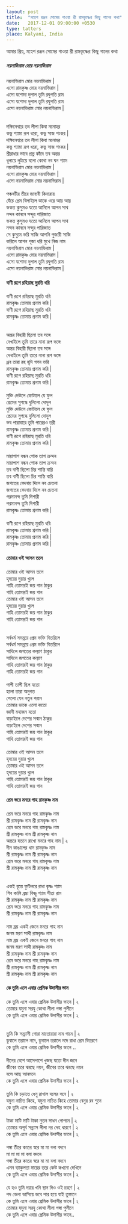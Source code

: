 ```yaml
---
layout: post
title:  "মহেশ রঞ্জন সোমের গাওয়া শ্রী রামকৃষ্ণের কিছু গানের কথা"
date:   2017-12-01 09:00:00 +0530
type: tatters
place: Kalyani, India
---
```


আমার প্রিয়, মহেশ রঞ্জন সোমের গাওয়া শ্রী রামকৃষ্ণের কিছু গানের কথা
<!--more-->

##### নয়নাভিরাম মোর নয়নাভিরাম

নয়নাভিরাম মোর নয়নাভিরাম |
<br>
এসো রামকৃষ্ণ মোর নয়নাভিরাম |
<br>
এসো যশোদা দুলাল তুমি রঘুপতি রাম
<br>
এসো যশোদা দুলাল তুমি রঘুপতি রাম
<br>
এসো নয়নাভিরাম মোর নয়নাভিরাম |
<br>

<br>
দক্ষিনেশ্বরে তব লীলা কিবা মনোহর
<br>
কভু শ্যামা রূপ ধরো, কভু সাজ শংকর |
<br>
দক্ষিনেশ্বরে তব লীলা কিবা মনোহর
<br>
কভু শ্যামা রূপ ধরো, কভু সাজ শংকর |
<br>
শ্রীরাধার ভাবে প্রভু কাঁদে তব অন্তর
<br>
ধূলায়ে লুটায়ে বলো কোথা নব ঘন শ্যাম
<br>
নয়নাভিরাম মোর নয়নাভিরাম |
<br>
এসো রামকৃষ্ণ মোর নয়নাভিরাম |
<br>
এসো নয়নাভিরাম মোর নয়নাভিরাম |
<br>

<br>
পঞ্চবটীর তীরে জাহ্নবী কিনারায়
<br>
যেঁচে প্রেম বিলাইলে ডাকে ওরে আয় আয়
<br>
ভকত কুসুমও যতো আনিলে আপন সাথ
<br>
নন্দন কাননে সন্দুর পারিজাত
<br>
ভকত কুসুমও যতো আনিলে আপন সাথ
<br>
নন্দন কাননে সন্দুর পারিজাত
<br>
সে কুসুমে ভরি সাজি আপনি পুজারী সাজি
<br>
করিলে আপন পূজা ধরি মুখে নিজ নাম
<br>
নয়নাভিরাম মোর নয়নাভিরাম |
<br>
এসো রামকৃষ্ণ মোর নয়নাভিরাম |
<br>
এসো যশোদা দুলাল তুমি রঘুপতি রাম
<br>
এসো নয়নাভিরাম মোর নয়নাভিরাম |


#### বাণী রূপে রহিয়াছ মুরতি ধরি

বাণী রূপে রহিয়াছ মুরতি ধরি
<br>
রামকৃষ্ণ তোমায় প্রনাম করি |
<br>
বাণী রূপে রহিয়াছ মুরতি ধরি
<br>
রামকৃষ্ণ তোমায় প্রনাম করি |
<br>

<br>
অন্তর বিহারী ছিলো তব সঙ্গে
<br>
দেখাইলে তুমি তারে নানা রূপ ভঙ্গে
<br>
অন্তর বিহারী ছিলো তব সঙ্গে
<br>
দেখাইলে তুমি তারে নানা রূপ ভঙ্গে
<br>
ধ্রূব তারা রহ হৃদি গগন ভরি
<br>
রামকৃষ্ণ তোমায় প্রনাম করি |
<br>
বাণী রূপে রহিয়াছ মুরতি ধরি
<br>
রামকৃষ্ণ তোমায় প্রনাম করি |
<br>

<br>
মুক্তি দেউলে ফোটালে যে ফুল
<br>
প্রেমের সুগন্ধে দুলিলো দোদুল
<br>
মুক্তি দেউলে ফোটালে যে ফুল
<br>
প্রেমের সুগন্ধে দুলিলো দোদুল
<br>
ভব পারাবারে তুমি পারেরও তরী
<br>
রামকৃষ্ণ তোমায় প্রনাম করি |
<br>
বাণী রূপে রহিয়াছ মুরতি ধরি
<br>
রামকৃষ্ণ তোমায় প্রনাম করি |
<br>

<br>
মায়াপাশ বন্ধন  শোক তাপ ক্রন্দন
<br>
মায়াপাশ বন্ধন  শোক তাপ ক্রন্দন
<br>
তব বাণী ছিলো চির শান্তি বারি
<br>
তব বাণী ছিলো চির শান্তি বারি
<br>
জগতের বেদনায় দিলে নব চেতনা
<br>
জগতের বেদনায় দিলে নব চেতনা
<br>
পরমানন্দ তুমি দিশারী
<br>
পরমানন্দ তুমি দিশারী
<br>
রামকৃষ্ণ তোমায় প্রনাম করি |
<br>

<br>
বাণী রূপে রহিয়াছ মুরতি ধরি
<br>
রামকৃষ্ণ তোমায় প্রনাম করি |
<br>
রামকৃষ্ণ তোমায় প্রনাম করি |
<br>
রামকৃষ্ণ তোমায় প্রনাম করি |


#### তোমার ওই আসন তলে 

তোমার ওই আসন তলে 
<br>
হৃদয়ের দুয়ার খুলে
<br>
গাহি তোমারই জয় গান ঠাকুর
<br>
গাহি তোমারই জয় গান
<br>
তোমার ওই আসন তলে 
<br>
হৃদয়ের দুয়ার খুলে
<br>
গাহি তোমারই জয় গান ঠাকুর
<br>
গাহি তোমারই জয় গান
<br>

<br>
সর্বধর্ম সমন্নয়ে প্রেম ভক্তি বিতরিলে
<br>
সর্বধর্ম সমন্নয়ে প্রেম ভক্তি বিতরিলে
<br>
সাধিলে জগতের কল্যাণ ঠাকুর
<br>
সাধিলে জগতের কল্যাণ
<br>
গাহি তোমারই জয় গান ঠাকুর
<br>
গাহি তোমারই জয় গান
<br>

<br>
পাপী তাপী ছিল যতো
<br>
হলো তারা অনুগত
<br>
পেলো যেন নতুন পরান
<br>
তোমার ডাকে এলো কতো 
<br>
জ্ঞানী মহাজন যতো
<br>
বাড়াইলে দেশের সন্মান ঠাকুর
<br>
বাড়াইলে দেশের সন্মান
<br>
গাহি তোমারই জয় গান ঠাকুর
<br>
গাহি তোমারই জয় গান
<br>

<br>
তোমার ওই আসন তলে 
<br>
হৃদয়ের দুয়ার খুলে
<br>
তোমার ওই আসন তলে 
<br>
হৃদয়ের দুয়ার খুলে
<br>
গাহি তোমারই জয় গান ঠাকুর
<br>
গাহি তোমারই জয় গান

#### প্রেম ভরে মনরে গাহ রামকৃষ্ণ নাম 

প্রেম ভরে মনরে গাহ রামকৃষ্ণ নাম 
<br>
শ্রী রামকৃষ্ণ নাম শ্রী রামকৃষ্ণ নাম
<br>
প্রেম ভরে মনরে গাহ রামকৃষ্ণ নাম 
<br>
শ্রী রামকৃষ্ণ নাম শ্রী রামকৃষ্ণ নাম
<br>
অন্তরে যতনে রাখো মনরে গাহ নাম | ২
<br>
দীন কাঙালের ধাম রামকৃষ্ণ নাম 
<br>
শ্রী রামকৃষ্ণ নাম শ্রী রামকৃষ্ণ নাম 
<br>
প্রেম ভরে মনরে গাহ রামকৃষ্ণ নাম 
<br>
শ্রী রামকৃষ্ণ নাম শ্রী রামকৃষ্ণ নাম
<br>

<br>
একই বৃন্তে ফুটিলরে রাধা কৃষ্ণ শ্যাম
<br>
শিব কালি ব্রম্ভা বিষ্ণু শ্যাম সীতা রাম 
<br>
শ্রী রামকৃষ্ণ নাম শ্রী রামকৃষ্ণ নাম
<br>
প্রেম ভরে মনরে গাহ রামকৃষ্ণ নাম
<br>
 শ্রী রামকৃষ্ণ নাম শ্রী রামকৃষ্ণ নাম
<br>

<br>
নাম ব্রম্ভ একই জেনে মনরে গাহ নাম
<br>
 জনম মরণ সাথী রামকৃষ্ণ নাম
<br>
নাম ব্রম্ভ একই জেনে মনরে গাহ নাম
<br>
জনম মরণ সাথী রামকৃষ্ণ নাম
<br>
শ্রী রামকৃষ্ণ নাম শ্রী রামকৃষ্ণ নাম 
<br>
প্রেম ভরে মনরে গাহ রামকৃষ্ণ নাম 
<br>
শ্রী রামকৃষ্ণ নাম শ্রী রামকৃষ্ণ নাম
<br>
শ্রী রামকৃষ্ণ নাম শ্রী রামকৃষ্ণ নাম 

#### কে তুমি এলে এবার প্রেমিক উদাসীর ভান

কে তুমি এলে এবার প্রেমিক উদাসীর ভানে | ২
<br>
তোমার যমুনা সরযু কোথা লীলা গঙ্গা পুলীনে
<br>
কে তুমি এলে এবার প্রেমিক উদাসীর ভানে | ২
<br>

<br>
তুমি কি সন্ন্যাসী গোরা মাতোয়ারা নাম গানে | ২
<br>
ডুবালে তরালে নদে, ডুবালে তরালে নদে রাধা প্রেম বিতরণে
<br>
কে তুমি এলে এবার প্রেমিক উদাসীর ভানে ..
<br>

<br>
দীনের বেশে আসেপাশে খুজছ যতো দীন জনে
<br>
জীবের তরে ঝরছে নয়ন,  জীবের তরে ঝরছে নয়ন 
<br>
বসে আছ আনমনে
<br>
কে তুমি এলে এবার প্রেমিক উদাসীর ভানে | ২
<br>

<br>
তুমি কি চড়াতে ধেনু রাখাল দলের সনে | ২
<br>
যমুনা নাচিত কিহে, যমুনা নাচিত কিহে তোমার বেনুর রব শুনে
<br>
কে তুমি এলে এবার প্রেমিক উদাসীর ভানে | ২
<br>

<br>
টাকা মাটি মাটি টাকা নুতন সাধন গোপনে | ২
<br>
তোমার অপূর্ব সন্ন্যাস লীলা নর দেহ ধারণে | ২
<br>
কে তুমি এলে এবার প্রেমিক উদাসীর ভানে | ২
<br>

<br>
গঙ্গা তীরে কাতর স্বরে মা মা বলা বদনে
<br>
মা মা মা মা বলা বদনে
<br>
গঙ্গা তীরে কাতর স্বরে মা মা বলা বদনে
<br>
এমন ব্যাকুলতা মায়ের তরে কেউ কখনো দেখিনে
<br>
কে তুমি এলে এবার প্রেমিক উদাসীর ভানে | ২
<br>

<br>
যে হও তুমি দয়ার খনি স্থান দিও ওই চরণে | ২
<br>
পদ ভেলা ভাসিয়ে ভবে পার হয়ে যাই তুফানে
<br>
কে তুমি এলে এবার প্রেমিক উদাসীর ভানে | ২
<br>
তোমার যমুনা সরযু কোথা লীলা গঙ্গা পুলীনে
<br>
কে তুমি এলে এবার প্রেমিক উদাসীর ভানে..